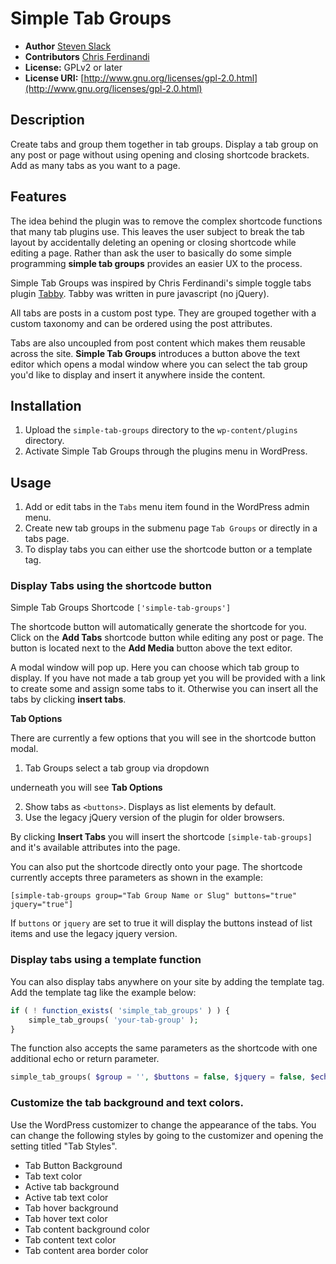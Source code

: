# Simple Tab Groups

* **Author**            [Steven Slack](https://github.com/S2web)
* **Contributors**      [Chris Ferdinandi](https://github.com/cferdinandi)
* **License:**          GPLv2 or later
* **License URI:**      [http://www.gnu.org/licenses/gpl-2.0.html](http://www.gnu.org/licenses/gpl-2.0.html)

## Description

Create tabs and group them together in tab groups. Display a tab group on any post or page without using opening and closing shortcode brackets. Add as many tabs as you want to a page.

## Features

The idea behind the plugin was to remove the complex shortcode functions that many tab plugins use. This leaves the user subject to break the tab layout by accidentally deleting an opening or closing shortcode while editing a page. Rather than ask the user to basically do some simple programming **simple tab groups** provides an easier UX to the process.

Simple Tab Groups was inspired by Chris Ferdinandi's simple toggle tabs plugin [Tabby](https://github.com/cferdinandi/tabby). Tabby was written in pure javascript (no jQuery).

All tabs are posts in a custom post type. They are grouped together with a custom taxonomy and can be ordered using the post attributes.

Tabs are also uncoupled from post content which makes them reusable across the site. **Simple Tab Groups** introduces a button above the text editor which opens a modal window where you can select the tab group you'd like to display and insert it anywhere inside the content.

## Installation

1. Upload the `simple-tab-groups` directory to the `wp-content/plugins` directory.
2. Activate Simple Tab Groups through the plugins menu in WordPress.

## Usage

1. Add or edit tabs in the `Tabs` menu item found in the WordPress admin menu.
2. Create new tab groups in the submenu page `Tab Groups` or directly in a tabs page.
3. To display tabs you can either use the shortcode button or a template tag.

### Display Tabs using the shortcode button

Simple Tab Groups Shortcode `['simple-tab-groups']`

The shortcode button will automatically generate the shortcode for you. Click on the **Add Tabs** shortcode button while editing any post or page. The button is located next to the **Add Media** button above the text editor.

A modal window will pop up. Here you can choose which tab group to display. If you have not made a tab group yet you will be provided with a link to create some and assign some tabs to it. Otherwise you can insert all the tabs by clicking **insert tabs**.

**Tab Options**

There are currently a few options that you will see in the shortcode button modal.

1. Tab Groups select a tab group via dropdown

underneath you will see **Tab Options**

2. Show tabs as `<buttons>`. Displays as list elements by default.
3. Use the legacy jQuery version of the plugin for older browsers.

By clicking **Insert Tabs** you will insert the shortcode `[simple-tab-groups]` and it's available attributes into the page.

You can also put the shortcode directly onto your page. The shortcode currently accepts three parameters as shown in the example:
```
[simple-tab-groups group="Tab Group Name or Slug" buttons="true" jquery="true"]
```

If `buttons` or `jquery` are set to true it will display the buttons instead of list items and use the legacy jquery version.

### Display tabs using a template function

You can also display tabs anywhere on your site by adding the template tag. Add the template tag like the example below:
```php
if ( ! function_exists( 'simple_tab_groups' ) ) {
    simple_tab_groups( 'your-tab-group' );
}
```
The function also accepts the same parameters as the shortcode with one additional echo or return parameter.

```php
simple_tab_groups( $group = '', $buttons = false, $jquery = false, $echo = true );
```
### Customize the tab background and text colors.

Use the WordPress customizer to change the appearance of the tabs. You can change the following styles by going to the customizer and opening the setting titled "Tab Styles".

* Tab Button Background
* Tab text color
* Active tab background
* Active tab text color
* Tab hover background
* Tab hover text color
* Tab content background color
* Tab content text color
* Tab content area border color




